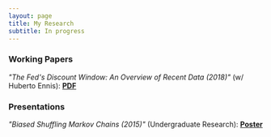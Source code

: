 ```yaml
---
layout: page
title: My Research
subtitle: In progress
---
```


### Working Papers

_"The Fed's Discount Window: An Overview of Recent Data (2018)"_ (w/ Huberto Ennis):
[**PDF**](https://www.richmondfed.org/-/media/richmondfedorg/publications/research/working_papers/2018/pdf/wp18-08.pdf)


### Presentations

_"Biased Shuffling Markov Chains (2015)"_ (Undergraduate Research):
[**Poster**](https://www.dropbox.com/s/83zfo0kc7ih71fw/MC%20Symposium%20Poster.pdf?dl=0)
